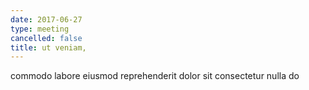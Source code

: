 ```yaml
---
date: 2017-06-27
type: meeting
cancelled: false
title: ut veniam,
---
```

commodo labore eiusmod reprehenderit dolor sit consectetur nulla do